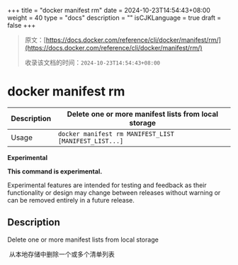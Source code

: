 +++
title = "docker manifest rm"
date = 2024-10-23T14:54:43+08:00
weight = 40
type = "docs"
description = ""
isCJKLanguage = true
draft = false
+++

> 原文：[https://docs.docker.com/reference/cli/docker/manifest/rm/](https://docs.docker.com/reference/cli/docker/manifest/rm/)
>
> 收录该文档的时间：`2024-10-23T14:54:43+08:00`

# docker manifest rm

| Description | Delete one or more manifest lists from local storage  |
| :---------- | ----------------------------------------------------- |
| Usage       | `docker manifest rm MANIFEST_LIST [MANIFEST_LIST...]` |

**Experimental**

**This command is experimental.**

Experimental features are intended for testing and feedback as their functionality or design may change between releases without warning or can be removed entirely in a future release.

## Description

Delete one or more manifest lists from local storage

​	从本地存储中删除一个或多个清单列表

